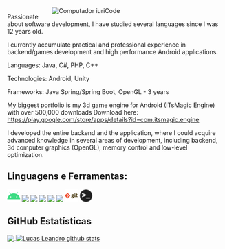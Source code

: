 <img src="https://raw.githubusercontent.com/MicaelliMedeiros/micaellimedeiros/master/image/computer-illustration.png" min-width="400px" max-width="400px" width="400px" align="right" alt="Computador iuriCode">

<p align="left"> 
  Passionate about software development, I have studied several languages since I was 12 years old.

I currently accumulate practical and professional experience in backend/games development and high performance Android applications.

Languages:
Java, C#, PHP, C++

Technologies:
Android, Unity

Frameworks:
Java Spring/Spring Boot, OpenGL - 3 years

My biggest portfolio is my 3d game engine for Android (ITsMagic Engine) with over 500,000 downloads
Download here: https://play.google.com/store/apps/details?id=com.itsmagic.engine

I developed the entire backend and the application, where I could acquire advanced knowledge in several areas of development, including backend, 3d computer graphics (OpenGL), memory control and low-level optimization.
</p>

## **Linguagens e Ferramentas:**  


<code><img height="30" src="https://raw.githubusercontent.com/github/explore/80688e429a7d4ef2fca1e82350fe8e3517d3494d/topics/android/android.png"></code>
<code><img height="30" src="https://img.shields.io/badge/Java-ED8B00?style=for-the-badge&logo=java&logoColor=white"></code>
<code><img height="30" src="https://img.shields.io/badge/C%2B%2B-00599C?style=for-the-badge&logo=c%2B%2B&logoColor=white"></code>
<code><img height="30" src="https://img.shields.io/badge/C%23-239120?style=for-the-badge&logo=c-sharp&logoColor=white"></code>
<code><img height="30" src="https://img.shields.io/badge/Linux-E34F26?style=for-the-badge&logo=linux&logoColor=black"></code>
<code><img height="30" src="https://img.shields.io/badge/Unity-100000?style=for-the-badge&logo=unity&logoColor=white"></code>
<code><img height="30" src="https://raw.githubusercontent.com/github/explore/80688e429a7d4ef2fca1e82350fe8e3517d3494d/topics/git/git.png"></code>
<code><img height="30" src="https://raw.githubusercontent.com/github/explore/80688e429a7d4ef2fca1e82350fe8e3517d3494d/topics/terminal/terminal.png"></code>


## **GitHub Estatísticas**

<a href="https://github.com/lucasleandro1805/github-readme-stats">
  <img align="center" src="https://github-readme-stats-lucasleandro1805.vercel.app/api/top-langs/?username=lucasleandro1805&theme=dracula&layout=compact&count_private=true" />
</a>

<a href="https://github.com/lucasleandro1805/github-readme-stats">
 <img align="center" src="https://github-readme-stats-lucasleandro1805.vercel.app/api?username=lucasleandro1805&show_icons=true&theme=dracula&line_height=27&count_private=true" alt="Lucas Leandro github stats"/>
</a>

[website]: https://codedev.ga/
[twitter]: https://twitter.com/SEUTWITTER
[youtube]: https://www.youtube.com/user/SEUYOUTUBE/
[instagram]: https://www.instagram.com/SEUINSTAGRAM/
[linkedin]: https://www.linkedin.com/in/SEULINKEDIN/
<br>
